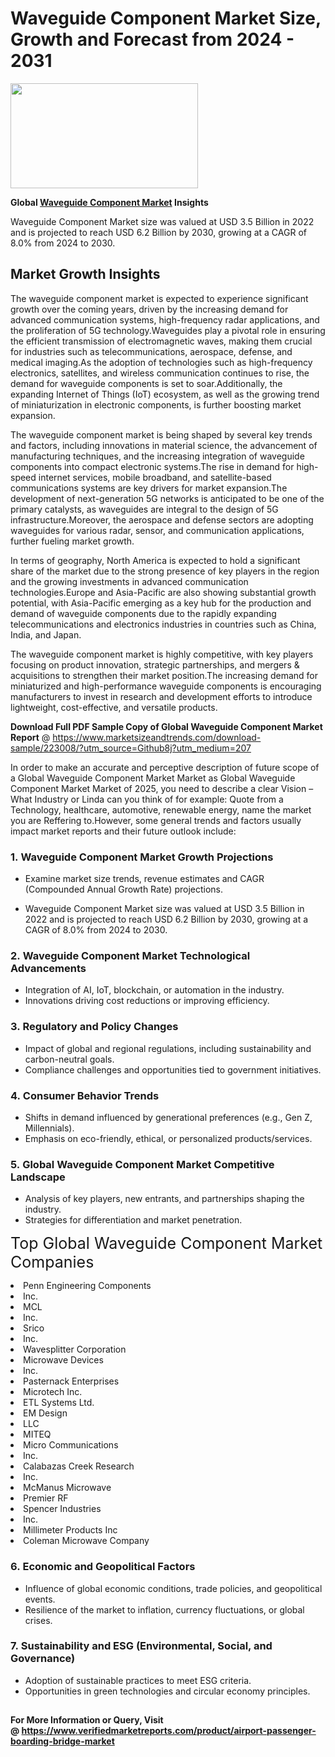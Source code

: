 <H1>Waveguide Component Market Size, Growth and Forecast from 2024 - 2031</H1><img class="aligncenter size-medium wp-image-584254" src="https://thirdeyenews.in/wp-content/uploads/2024/09/Global-Market-Research-300x168.jpeg" alt="" width="300" height="168" /><p><strong>Global&nbsp;<a href="https://www.marketsizeandtrends.com/download-sample/223008/?utm_source=Github8j?utm_medium=207">Waveguide Component Market</a> Insights</strong></p><p>Waveguide Component Market size was valued at USD 3.5 Billion in 2022 and is projected to reach USD 6.2 Billion by 2030, growing at a CAGR of 8.0% from 2024 to 2030.</p><p><h2>Market Growth Insights</h2> <p>The waveguide component market is expected to experience significant growth over the coming years, driven by the increasing demand for advanced communication systems, high-frequency radar applications, and the proliferation of 5G technology.Waveguides play a pivotal role in ensuring the efficient transmission of electromagnetic waves, making them crucial for industries such as telecommunications, aerospace, defense, and medical imaging.As the adoption of technologies such as high-frequency electronics, satellites, and wireless communication continues to rise, the demand for waveguide components is set to soar.Additionally, the expanding Internet of Things (IoT) ecosystem, as well as the growing trend of miniaturization in electronic components, is further boosting market expansion.</p> <p>The waveguide component market is being shaped by several key trends and factors, including innovations in material science, the advancement of manufacturing techniques, and the increasing integration of waveguide components into compact electronic systems.The rise in demand for high-speed internet services, mobile broadband, and satellite-based communications systems are key drivers for market expansion.The development of next-generation 5G networks is anticipated to be one of the primary catalysts, as waveguides are integral to the design of 5G infrastructure.Moreover, the aerospace and defense sectors are adopting waveguides for various radar, sensor, and communication applications, further fueling market growth.</p> <p>In terms of geography, North America is expected to hold a significant share of the market due to the strong presence of key players in the region and the growing investments in advanced communication technologies.Europe and Asia-Pacific are also showing substantial growth potential, with Asia-Pacific emerging as a key hub for the production and demand of waveguide components due to the rapidly expanding telecommunications and electronics industries in countries such as China, India, and Japan.</p> <p>The waveguide component market is highly competitive, with key players focusing on product innovation, strategic partnerships, and mergers & acquisitions to strengthen their market position.The increasing demand for miniaturized and high-performance waveguide components is encouraging manufacturers to invest in research and development efforts to introduce lightweight, cost-effective, and versatile products.</p> <p><span class=""><strong>Download Full PDF Sample Copy of Global Waveguide Component Market Report</strong> @ <a href="https://www.marketsizeandtrends.com/download-sample/223008/?utm_source=Github8j?utm_medium=207" target="_blank">https://www.marketsizeandtrends.com/download-sample/223008/?utm_source=Github8j?utm_medium=207</a></span></p><p>In order to make an accurate and perceptive description of future scope of a Global&nbsp;Waveguide Component Market Market as Global&nbsp;Waveguide Component Market Market of 2025, you need to describe a clear Vision &ndash; What Industry or Linda can you think of for example: Quote from a Technology, healthcare, automotive, renewable energy, name the market you are Reffering to.However, some general trends and factors usually impact market reports and their future outlook include:</p><h3>1.&nbsp;<strong>Waveguide Component Market Growth Projections</strong></h3><ul><li>Examine market size trends, revenue estimates and CAGR (Compounded Annual Growth Rate) projections.</li><li><p>Waveguide Component Market size was valued at USD 3.5 Billion in 2022 and is projected to reach USD 6.2 Billion by 2030, growing at a CAGR of 8.0% from 2024 to 2030.</p></li></ul><h3>2.&nbsp;<strong>Waveguide Component Market Technological Advancements</strong></h3><ul><li>Integration of AI, IoT, blockchain, or automation in the industry.</li><li>Innovations driving cost reductions or improving efficiency.</li></ul><h3>3.&nbsp;<strong>Regulatory and Policy Changes</strong></h3><ul><li>Impact of global and regional regulations, including sustainability and carbon-neutral goals.</li><li>Compliance challenges and opportunities tied to government initiatives.</li></ul><h3>4.&nbsp;<strong>Consumer Behavior Trends</strong></h3><ul><li>Shifts in demand influenced by generational preferences (e.g., Gen Z, Millennials).</li><li>Emphasis on eco-friendly, ethical, or personalized products/services.</li></ul><h3>5.&nbsp;<strong>Global Waveguide Component Market Competitive Landscape</strong></h3><ul><li>Analysis of key players, new entrants, and partnerships shaping the industry.</li><li>Strategies for differentiation and market penetration.</li></ul><p data-pm-slice="1 1 []"><span style="color: inherit; font-family: inherit; font-size: 25px;">Top Global Waveguide Component Market Companies</span></p><div class="" data-test-id=""><p><li>Penn Engineering Components</li><li> Inc.</li><li> MCL</li><li> Inc.</li><li> Srico</li><li> Inc.</li><li> Wavesplitter Corporation</li><li> Microwave Devices</li><li> Inc.</li><li> Pasternack Enterprises</li><li> Microtech Inc.</li><li> ETL Systems Ltd.</li><li> EM Design</li><li> LLC</li><li> MITEQ</li><li> Micro Communications</li><li> Inc.</li><li> Calabazas Creek Research</li><li> Inc.</li><li> McManus Microwave</li><li> Premier RF</li><li> Spencer Industries</li><li> Inc.</li><li> Millimeter Products Inc</li><li> Coleman Microwave Company</li></p></div><h3>6.&nbsp;<strong>Economic and Geopolitical Factors</strong></h3><ul><li>Influence of global economic conditions, trade policies, and geopolitical events.</li><li>Resilience of the market to inflation, currency fluctuations, or global crises.</li></ul><h3>7.&nbsp;<strong>Sustainability and ESG (Environmental, Social, and Governance)</strong></h3><ul><li>Adoption of sustainable practices to meet ESG criteria.</li><li>Opportunities in green technologies and circular economy principles.</li></ul><h2><strong style="font-size: 14px;">For More Information or Query, Visit @&nbsp;</strong><a style="background-color: #ffffff; font-size: 14px;" href="https://www.marketsizeandtrends.com/report/waveguide-component-market/" target="_blank">https://www.verifiedmarketreports.com/product/airport-passenger-boarding-bridge-market</a></h2>